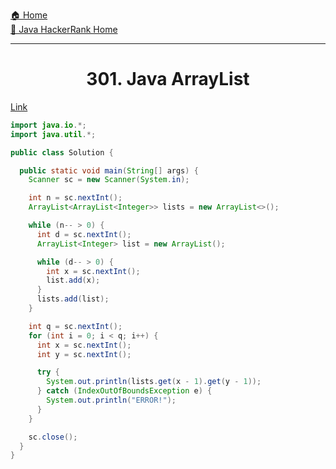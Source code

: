 [🏠 Home](../../../../README.md) <br/>
[🍵 Java HackerRank Home](../Java-HackerRank.md)

<hr/>

<h1 style="text-align: center">301. Java ArrayList</h1>

[Link](https://www.hackerrank.com/challenges/java-arraylist/problem)

```java
import java.io.*;
import java.util.*;

public class Solution {

  public static void main(String[] args) {
    Scanner sc = new Scanner(System.in);

    int n = sc.nextInt();
    ArrayList<ArrayList<Integer>> lists = new ArrayList<>();

    while (n-- > 0) {
      int d = sc.nextInt();
      ArrayList<Integer> list = new ArrayList();

      while (d-- > 0) {
        int x = sc.nextInt();
        list.add(x);
      }
      lists.add(list);
    }

    int q = sc.nextInt();
    for (int i = 0; i < q; i++) {
      int x = sc.nextInt();
      int y = sc.nextInt();

      try {
        System.out.println(lists.get(x - 1).get(y - 1));
      } catch (IndexOutOfBoundsException e) {
        System.out.println("ERROR!");
      }
    }

    sc.close();
  }
}
```